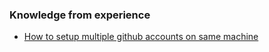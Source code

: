 ### Knowledge from experience

- [How to setup multiple github accounts on same machine](Multiple_github_accounts.md)
